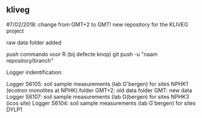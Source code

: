 ## kliveg
#7/02/2018: change from GMT+2 to GMT!
new repository for the KLIVEG project

raw data folder added

push commando voor R (bij defecte knop)
git push -u "naam repository/branch"

Logger indentification:

Logger S6105: soil sample measurements (lab G'bergen) for sites NPHK1 (ecotron monolites at NPHK)
folder GMT+2: old data
folder GMT: new data
Logger S6107: soil sample measurements (lab G(bergen) for sites NPHK3 (icos site)
Logger S6104: soil sample measurements (lab G'bergen) for sites DYLP1

